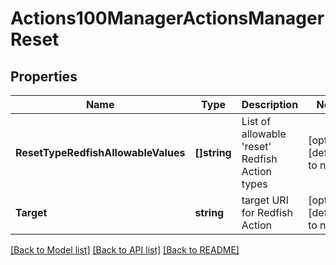 # Actions100ManagerActionsManagerReset

## Properties
Name | Type | Description | Notes
------------ | ------------- | ------------- | -------------
**ResetTypeRedfishAllowableValues** | **[]string** | List of allowable &#x27;reset&#x27; Redfish Action types | [optional] [default to null]
**Target** | **string** | target URI for Redfish Action | [optional] [default to null]

[[Back to Model list]](../README.md#documentation-for-models) [[Back to API list]](../README.md#documentation-for-api-endpoints) [[Back to README]](../README.md)

